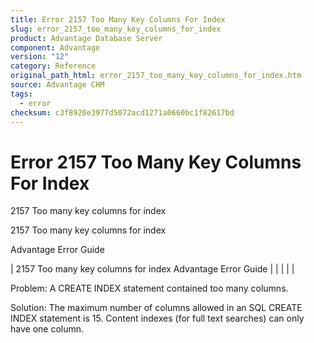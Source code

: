 ```yaml
---
title: Error 2157 Too Many Key Columns For Index
slug: error_2157_too_many_key_columns_for_index
product: Advantage Database Server
component: Advantage
version: "12"
category: Reference
original_path_html: error_2157_too_many_key_columns_for_index.htm
source: Advantage CHM
tags:
  - error
checksum: c3f8920e3977d5072acd1271a0660bc1f82617bd
---
```


# Error 2157 Too Many Key Columns For Index

2157 Too many key columns for index

2157 Too many key columns for index

Advantage Error Guide

| 2157 Too many key columns for index  Advantage Error Guide |  |  |  |  |

Problem: A CREATE INDEX statement contained too many columns.

Solution: The maximum number of columns allowed in an SQL CREATE INDEX statement is 15. Content indexes (for full text searches) can only have one column.
